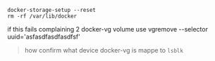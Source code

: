 ```
docker-storage-setup --reset
rm -rf /var/lib/docker
```

if this fails complaining 2 docker-vg volume
use  vgremove --selector uuid='asfasdfasdfasdfsf'


> how confirm what device docker-vg is mappe to
`lsblk`
